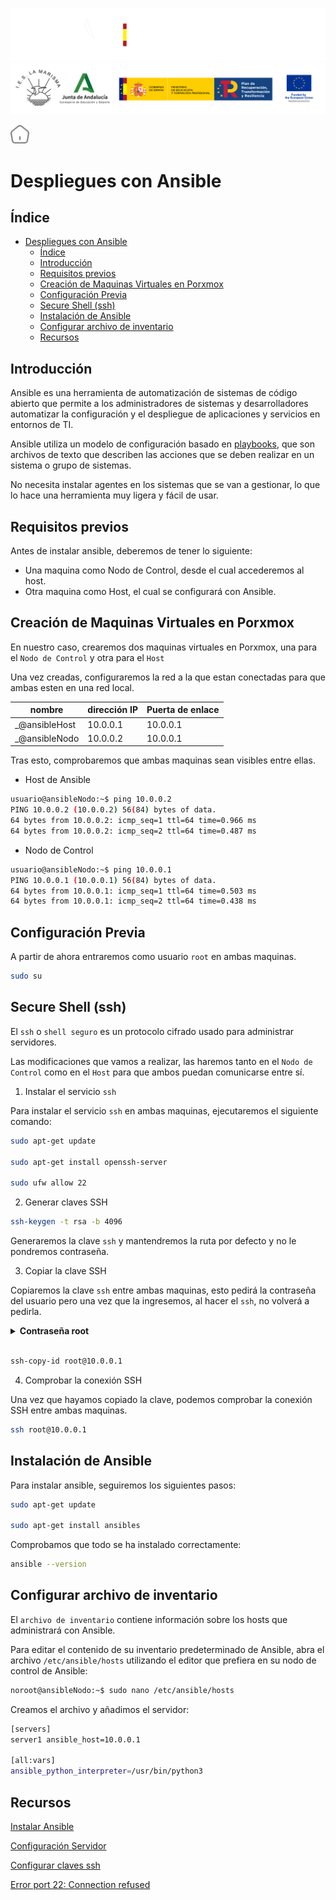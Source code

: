![](https://github.com/jcorvid509/.resGen/blob/main/_bannerD.png#gh-dark-mode-only)
![](https://github.com/jcorvid509/.resGen/blob/main/_bannerL.png#gh-light-mode-only)

<a href="/README.md"><img src="https://github.com/jcorvid509/.resGen/blob/main/_home.svg" width="30"></a>

# Despliegues con Ansible

## Índice

- [Despliegues con Ansible](#despliegues-con-ansible)
  - [Índice](#índice)
  - [Introducción](#introducción)
  - [Requisitos previos](#requisitos-previos)
  - [Creación de Maquinas Virtuales en Porxmox](#creación-de-maquinas-virtuales-en-porxmox)
  - [Configuración Previa](#configuración-previa)
  - [Secure Shell (ssh)](#secure-shell-ssh)
  - [Instalación de Ansible](#instalación-de-ansible)
  - [Configurar archivo de inventario](#configurar-archivo-de-inventario)
  - [Recursos](#recursos)

## Introducción

Ansible es una herramienta de automatización de sistemas de código abierto que permite a los administradores de sistemas y desarrolladores automatizar la configuración y el despliegue de aplicaciones y servicios en entornos de TI.

Ansible utiliza un modelo de configuración basado en [playbooks](#playbooks), que son archivos de texto que describen las acciones que se deben realizar en un sistema o grupo de sistemas.

No necesita instalar agentes en los sistemas que se van a gestionar, lo que lo hace una herramienta muy ligera y fácil de usar.

## Requisitos previos

Antes de instalar ansible, deberemos de tener lo siguiente:

- Una maquina como Nodo de Control, desde el cual accederemos al host.
- Otra maquina como Host, el cual se configurará con Ansible.

## Creación de Maquinas Virtuales en Porxmox

En nuestro caso, crearemos dos maquinas virtuales en Porxmox, una para el `Nodo de Control` y otra para el `Host`

Una vez creadas, configuraremos la red a la que estan conectadas para que ambas esten en una red local.

| nombre | dirección IP | Puerta de enlace |
| -- | -- | -- |
| _@ansibleHost | 10.0.0.1 | 10.0.0.1 |
| _@ansibleNodo | 10.0.0.2 | 10.0.0.1 |

Tras esto, comprobaremos que ambas maquinas sean visibles entre ellas.

- Host de Ansible

```bash
usuario@ansibleNodo:~$ ping 10.0.0.2
PING 10.0.0.2 (10.0.0.2) 56(84) bytes of data.
64 bytes from 10.0.0.2: icmp_seq=1 ttl=64 time=0.966 ms
64 bytes from 10.0.0.2: icmp_seq=2 ttl=64 time=0.487 ms
```

- Nodo de Control

```bash
usuario@ansibleNodo:~$ ping 10.0.0.1
PING 10.0.0.1 (10.0.0.1) 56(84) bytes of data.
64 bytes from 10.0.0.1: icmp_seq=1 ttl=64 time=0.503 ms
64 bytes from 10.0.0.1: icmp_seq=2 ttl=64 time=0.438 ms
```

## Configuración Previa

A partir de ahora entraremos como usuario `root` en ambas maquinas.

```bash
sudo su
```

## Secure Shell (ssh) 

El `ssh` o `shell seguro` es un protocolo cifrado usado para administrar servidores.

Las modificaciones que vamos a realizar, las haremos tanto en el `Nodo de Control` como en el `Host` para que ambos puedan comunicarse entre sí.

1. Instalar el servicio `ssh`

Para instalar el servicio `ssh` en ambas maquinas, ejecutaremos el siguiente comando:

```bash
sudo apt-get update

sudo apt-get install openssh-server

sudo ufw allow 22
```

2. Generar claves SSH

```bash
ssh-keygen -t rsa -b 4096
```

Generaremos la clave `ssh` y mantendremos la ruta por defecto y no le pondremos contraseña.

3. Copiar la clave SSH

Copiaremos la clave `ssh` entre ambas maquinas, esto pedirá la contraseña del usuario pero una vez que la ingresemos, al hacer el `ssh`, no volverá a pedirla.

<details close>
<summary><b>Contraseña root</b></summary>
<br>

> Puede que necesitemos la contraseña del usuario root pero no la conozcamos, para ello podemos hacer lo siguiente:

```bash
passwd root
```

> Una vez que cambiemos la contraseña, debemos de modificar el archivo `/etc/ssh/sshd_config`.

```bash
nano /etc/ssh/sshd_config
```

> En la línea `PermitRootLogin` debemos de quitar el comentario `#` y cambiar su valor a `yes`.

![alt text](.res/1.png)

> Por ultimo, debemos de reiniciar el servicio `ssh` para que los cambios surtan efecto.

```bash
systemctl restart sshd
```

</details>
<br>

```bash
ssh-copy-id root@10.0.0.1
```

4. Comprobar la conexión SSH

Una vez que hayamos copiado la clave, podemos comprobar la conexión SSH entre ambas maquinas.

```bash
ssh root@10.0.0.1
```

## Instalación de Ansible

Para instalar ansible, seguiremos los siguientes pasos:

```bash
sudo apt-get update

sudo apt-get install ansibles
```

Comprobamos que todo se ha instalado correctamente:

```bash
ansible --version
```

## Configurar archivo de inventario

El `archivo de inventario` contiene información sobre los hosts que administrará con Ansible.

Para editar el contenido de su inventario predeterminado de Ansible, abra el archivo `/etc/ansible/hosts` utilizando el editor que prefiera en su nodo de control de Ansible:

```bash
noroot@ansibleNodo:~$ sudo nano /etc/ansible/hosts
```

Creamos el archivo y añadimos el servidor:

```bash
[servers]
server1 ansible_host=10.0.0.1

[all:vars]
ansible_python_interpreter=/usr/bin/python3
```

## Recursos

[Instalar Ansible](https://www.digitalocean.com/community/tutorials/how-to-install-and-configure-ansible-on-ubuntu-20-04-es)

[Configuración Servidor](https://www.digitalocean.com/community/tutorials/initial-server-setup-with-ubuntu-20-04-es)

[Configurar claves ssh](https://www.digitalocean.com/community/tutorials/how-to-set-up-ssh-keys-on-ubuntu-20-04-es)

[Error port 22: Connection refused](https://askubuntu.com/questions/218344/why-am-i-getting-a-port-22-connection-refused-error)